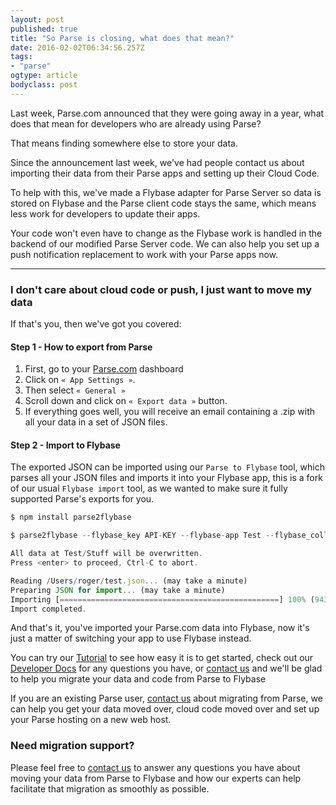```yaml
---
layout: post 
published: true 
title: "So Parse is closing, what does that mean?" 
date: 2016-02-02T06:34:56.257Z 
tags: 
- "parse"
ogtype: article 
bodyclass: post 
---
```


Last week, Parse.com announced that they were going away in a year, what does that mean for developers who are already using Parse?

That means finding somewhere else to store your data.

Since the announcement last week, we've had people contact us about importing their data from their Parse apps and setting up their Cloud Code.

To help with this, we've made a Flybase adapter for Parse Server so data is stored on Flybase and the Parse client code stays the same, which means less work for developers to update their apps.

Your code won't even have to change as the Flybase work is handled in the backend of our modified Parse Server code. We can also help you set up a push notification replacement to work with your Parse apps now.

<hr />

### I don't care about cloud code or push, I just want to move my data

If that's you, then we've got you covered:

#### Step 1 - How to export from Parse

1. First, go to your <a href="http://parse.com">Parse.com</a> dashboard
2. Click on `« App Settings »`.
3. Then select `« General »`
4. Scroll down and click on `« Export data »` button.
5. If everything goes well, you will receive an email containing a .zip with all your data in a set of JSON files.

#### Step 2 - Import to Flybase

The exported JSON can be imported using our `Parse to Flybase` tool, which parses all your JSON files and imports it into your Flybase app, this is a fork of our usual `Flybase import` tool, as we wanted to make sure it fully supported Parse's exports for you.
		
```javascript
$ npm install parse2flybase

$ parse2flybase --flybase_key API-KEY --flybase-app Test --flybase_collection Stuff --json test.json

All data at Test/Stuff will be overwritten.
Press <enter> to proceed, Ctrl-C to abort.

Reading /Users/roger/test.json... (may take a minute)
Preparing JSON for import... (may take a minute)
Importing [=================================================] 100% (9431/9431)
Import completed.
```

And that's it, you've imported your Parse.com data into Flybase, now it's just a matter of switching your app to use Flybase instead.
		
You can try our <a href="http://flybase.io/tutorial/">Tutorial</a> to see how easy it is to get started, check out our <a href="http://docs.flybase.io">Developer Docs</a> for any questions you have, or <a href="/contact/">contact us</a> and we'll be glad to help you migrate your data and code from Parse to Flybase

If you are an existing Parse user, [contact us](http://flybase.io/contact/) about migrating from Parse, we can help you get your data moved over, cloud code moved over and set up your Parse hosting on a new web host.

### Need migration support?

Please feel free to <a href="http://flybase.io/contact/">contact us</a> to answer any questions you have about moving your data from Parse to Flybase and how our experts can help facilitate that migration as smoothly as possible.
